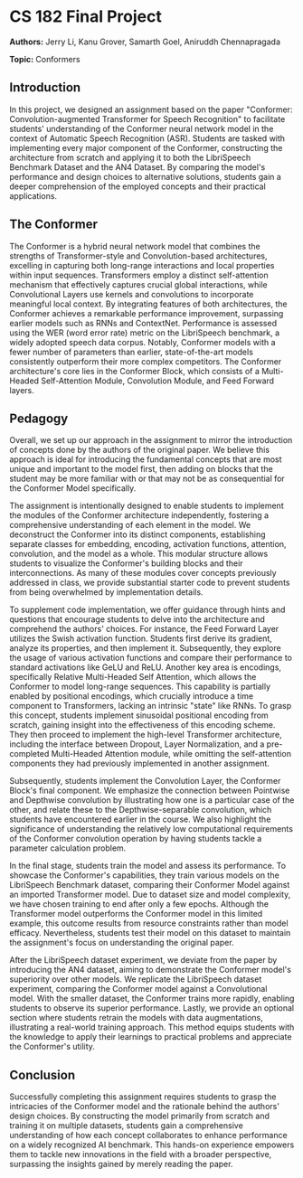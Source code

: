 # CS 182 Final Project

**Authors:** Jerry Li, Kanu Grover, Samarth Goel, Aniruddh Chennapragada

**Topic:** Conformers

## Introduction

In this project, we designed an assignment based on the paper "Conformer: Convolution-augmented Transformer for Speech Recognition" to facilitate students' understanding of the Conformer neural network model in the context of Automatic Speech Recognition (ASR). Students are tasked with implementing every major component of the Conformer, constructing the architecture from scratch and applying it to both the LibriSpeech Benchmark Dataset and the AN4 Dataset. By comparing the model's performance and design choices to alternative solutions, students gain a deeper comprehension of the employed concepts and their practical applications.

## The Conformer

The Conformer is a hybrid neural network model that combines the strengths of Transformer-style and Convolution-based architectures, excelling in capturing both long-range interactions and local properties within input sequences. Transformers employ a distinct self-attention mechanism that effectively captures crucial global interactions, while Convolutional Layers use kernels and convolutions to incorporate meaningful local context. By integrating features of both architectures, the Conformer achieves a remarkable performance improvement, surpassing earlier models such as RNNs and ContextNet. Performance is assessed using the WER (word error rate) metric on the LibriSpeech benchmark, a widely adopted speech data corpus. Notably, Conformer models with a fewer number of parameters than earlier, state-of-the-art models consistently outperform their more complex competitors. The Conformer architecture's core lies in the Conformer Block, which consists of a Multi-Headed Self-Attention Module, Convolution Module, and Feed Forward layers.

## Pedagogy

Overall, we set up our approach in the assignment to mirror the introduction of concepts done by the authors of the original paper. We believe this approach is ideal for introducing the fundamental concepts that are most unique and important to the model first, then adding on blocks that the student may be more familiar with or that may not be as consequential for the Conformer Model specifically.

The assignment is intentionally designed to enable students to implement the modules of the Conformer architecture independently, fostering a comprehensive understanding of each element in the model. We deconstruct the Conformer into its distinct components, establishing separate classes for embedding, encoding, activation functions, attention, convolution, and the model as a whole. This modular structure allows students to visualize the Conformer's building blocks and their interconnections. As many of these modules cover concepts previously addressed in class, we provide substantial starter code to prevent students from being overwhelmed by implementation details.

To supplement code implementation, we offer guidance through hints and questions that encourage students to delve into the architecture and comprehend the authors' choices. For instance, the Feed Forward Layer utilizes the Swish activation function. Students first derive its gradient, analyze its properties, and then implement it. Subsequently, they explore the usage of various activation functions and compare their performance to standard activations like GeLU and ReLU. Another key area is encodings, specifically Relative Multi-Headed Self Attention, which allows the Conformer to model long-range sequences. This capability is partially enabled by positional encodings, which crucially introduce a time component to Transformers, lacking an intrinsic "state" like RNNs. To grasp this concept, students implement sinusoidal positional encoding from scratch, gaining insight into the effectiveness of this encoding scheme. They then proceed to implement the high-level Transformer architecture, including the interface between Dropout, Layer Normalization, and a pre-completed Multi-Headed Attention module, while omitting the self-attention components they had previously implemented in another assignment.

Subsequently, students implement the Convolution Layer, the Conformer Block's final component. We emphasize the connection between Pointwise and Depthwise convolution by illustrating how one is a particular case of the other, and relate these to the Depthwise-separable convolution, which students have encountered earlier in the course. We also highlight the significance of understanding the relatively low computational requirements of the Conformer convolution operation by having students tackle a parameter calculation problem.

In the final stage, students train the model and assess its performance. To showcase the Conformer's capabilities, they train various models on the LibriSpeech Benchmark dataset, comparing their Conformer Model against an imported Transformer model. Due to dataset size and model complexity, we have chosen training to end after only a few epochs. Although the Transformer model outperforms the Conformer model in this limited example, this outcome results from resource constraints rather than model efficacy. Nevertheless, students test their model on this dataset to maintain the assignment's focus on understanding the original paper.

After the LibriSpeech dataset experiment, we deviate from the paper by introducing the AN4 dataset, aiming to demonstrate the Conformer model's superiority over other models. We replicate the LibriSpeech dataset experiment, comparing the Conformer model against a Convolutional model. With the smaller dataset, the Conformer trains more rapidly, enabling students to observe its superior performance. Lastly, we provide an optional section where students retrain the models with data augmentations, illustrating a real-world training approach. This method equips students with the knowledge to apply their learnings to practical problems and appreciate the Conformer's utility.

## Conclusion

Successfully completing this assignment requires students to grasp the intricacies of the Conformer model and the rationale behind the authors' design choices. By constructing the model primarily from scratch and training it on multiple datasets, students gain a comprehensive understanding of how each concept collaborates to enhance performance on a widely recognized AI benchmark. This hands-on experience empowers them to tackle new innovations in the field with a broader perspective, surpassing the insights gained by merely reading the paper.
